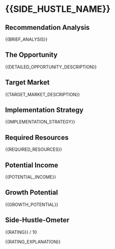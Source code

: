 # {{SIDE_HUSTLE_NAME}}

## Recommendation Analysis

{{BRIEF_ANALYSIS}}

## The Opportunity

{{DETAILED_OPPORTUNITY_DESCRIPTION}}

## Target Market

{{TARGET_MARKET_DESCRIPTION}}

## Implementation Strategy

{{IMPLEMENTATION_STRATEGY}}

## Required Resources

{{REQUIRED_RESOURCES}}

## Potential Income

{{POTENTIAL_INCOME}}

## Growth Potential

{{GROWTH_POTENTIAL}}

## Side-Hustle-Ometer

{{RATING}} / 10

{{RATING_EXPLANATION}}
